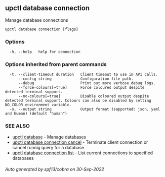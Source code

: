 ## upctl database connection

Manage database connections

```
upctl database connection [flags]
```

### Options

```
  -h, --help   help for connection
```

### Options inherited from parent commands

```
  -t, --client-timeout duration   Client timeout to use in API calls.
      --config string             Configuration file path.
      --debug                     Print out more verbose debug logs.
      --force-colours[=true]      Force coloured output despite detected terminal support.
      --no-colours[=true]         Disable coloured output despite detected terminal support. Colours can also be disabled by setting NO_COLOR environment variable.
  -o, --output string             Output format (supported: json, yaml and human) (default "human")
```

### SEE ALSO

* [upctl database](upctl_database.md)	 - Manage databases
* [upctl database connection cancel](upctl_database_connection_cancel.md)	 - Terminate client connection or cancel runnig query for a database
* [upctl database connection list](upctl_database_connection_list.md)	 - List current connections to specified databases

###### Auto generated by spf13/cobra on 30-Sep-2022

